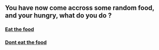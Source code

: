 ## You have now come accross some random food, and your hungry, what do you do ?
### [Eat the food]()
### [Dont eat the food](hunger.m)